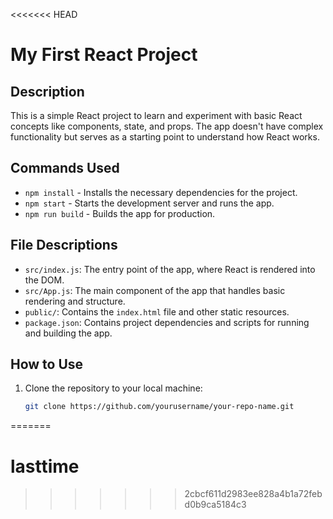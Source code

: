 <<<<<<< HEAD
# My First React Project

## Description
This is a simple React project to learn and experiment with basic React concepts like components, state, and props. The app doesn't have complex functionality but serves as a starting point to understand how React works.

## Commands Used
- `npm install` - Installs the necessary dependencies for the project.
- `npm start` - Starts the development server and runs the app.
- `npm run build` - Builds the app for production.

## File Descriptions
- `src/index.js`: The entry point of the app, where React is rendered into the DOM.
- `src/App.js`: The main component of the app that handles basic rendering and structure.
- `public/`: Contains the `index.html` file and other static resources.
- `package.json`: Contains project dependencies and scripts for running and building the app.

## How to Use
1. Clone the repository to your local machine:
   ```bash
   git clone https://github.com/yourusername/your-repo-name.git
=======
# lasttime
>>>>>>> 2cbcf611d2983ee828a4b1a72febd0b9ca5184c3
